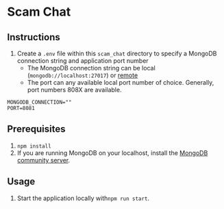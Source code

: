 # Scam Chat

## Instructions

1. Create a `.env` file within this `scam_chat` directory to specify a MongoDB connection string and application port number
   - The MongoDB connection string can be local (`mongodb://localhost:27017`) or [remote](https://www.mongodb.com/docs/atlas/compass-connection/)
   - The port can any available local port number of choice. Generally, port numbers 808X are available.

```
MONGODB_CONNECTION=""
PORT=8081
```

## Prerequisites

1. `npm install`
2. If you are running MongoDB on your localhost, install the [MongoDB community server](https://www.mongodb.com/try/download/community).

## Usage

1. Start the application locally with`npm run start`.
